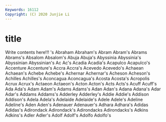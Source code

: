```yaml
---
Keywords: 16112
Copyright: (C) 2020 Junjie Li
---
```


# title

Write contents here!!!
's
Abraham 
Abraham's 
Abram 
Abram's 
Abrams 
Abrams's 
Absalom 
Absalom's 
Abuja 
Abuja's
Abyssinia 
Abyssinia's 
Abyssinian 
Abyssinian's 
Ac 
Ac's 
Acadia 
Acadia's 
Acapulco 
Acapulco's
Accenture 
Accenture's 
Accra 
Accra's 
Acevedo 
Acevedo's 
Achaean 
Achaean's 
Achebe 
Achebe's
Achernar 
Achernar's 
Acheson 
Acheson's 
Achilles 
Achilles's 
Aconcagua 
Aconcagua's 
Acosta 
Acosta's
Acropolis 
Acrux 
Acrux's 
Actaeon 
Actaeon's 
Acton 
Acton's 
Acts 
Acts's 
Acuff
Acuff's 
Ada 
Ada's 
Adam 
Adam's 
Adams 
Adams's 
Adan 
Adan's 
Adana
Adana's 
Adar 
Adar's 
Addams 
Addams's 
Adderley 
Adderley's 
Addie 
Addie's 
Addison
Addison's 
Adela 
Adela's 
Adelaide 
Adelaide's 
Adele 
Adele's 
Adeline 
Adeline's 
Aden
Aden's 
Adenauer 
Adenauer's 
Adhara 
Adhara's 
Adidas 
Adidas's 
Adirondack 
Adirondack's 
Adirondacks
Adirondacks's 
Adkins 
Adkins's 
Adler 
Adler's 
Adolf 
Adolf's 
Adolfo 
Adolfo's 
